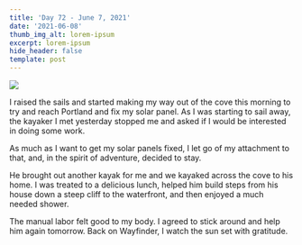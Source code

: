 ```yaml
---
title: 'Day 72 - June 7, 2021'
date: '2021-06-08'
thumb_img_alt: lorem-ipsum
excerpt: lorem-ipsum
hide_header: false
template: post
---
```

![](/\_static/app-assets/IMG\_20210607\_195658\_101.jpg)



I raised the sails and started making my way out of the cove this morning to try and reach Portland and fix my solar panel. As I was starting to sail away, the kayaker I met yesterday stopped me and asked if I would be interested in doing some work.

As much as I want to get my solar panels fixed, I let go of my attachment to that, and, in the spirit of adventure, decided to stay.

He brought out another kayak for me and we kayaked across the cove to his home. I was treated to a delicious lunch, helped him build steps from his house down a steep cliff to the waterfront, and then enjoyed a much needed shower.

The manual labor felt good to my body. I agreed to stick around and help him again tomorrow. Back on Wayfinder, I watch the sun set with gratitude.
